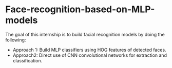 # Face-recognition-based-on-MLP-models

The goal of this internship is to build facial recognition models by doing the following:
- Approach 1:
Build MLP classifiers using HOG features of detected faces.
- Approach2:
Direct use of CNN convolutional networks for extraction and classification.
